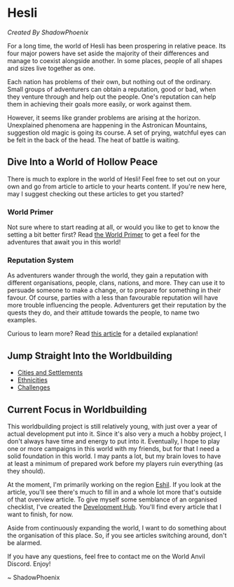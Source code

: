 # Hesli
_Created By ShadowPhoenix_

For a long time, the world of Hesli has been prospering in relative peace. Its four major powers have set aside the majority of their differences and manage to coexist alongside another. In some places, people of all shapes and sizes live together as one.
 
Each nation has problems of their own, but nothing out of the ordinary. Small groups of adventurers can obtain a reputation, good or bad, when they venture through and help out the people. One's reputation can help them in achieving their goals more easily, or work against them.
 
However, it seems like grander problems are arising at the horizon. Unexplained phenomena are happening in the Astronican Mountains, suggestion old magic is going its course. A set of prying, watchful eyes can be felt in the back of the head. The heat of battle is waiting.

## Dive Into a World of Hollow Peace
There is much to explore in the world of Hesli! Feel free to set out on your own and go from article to article to your hearts content.
If you're new here, may I suggest checking out these articles to get you started?

### World Primer
Not sure where to start reading at all, or would you like to get to know the setting a bit better first? Read [the World Primer](./primer.md) to get a feel for the adventures that await you in this world!

### Reputation System
As adventurers wander through the world, they gain a reputation with different organisations, people, clans, nations, and more. They can use it to persuade someone to make a change, or to prepare for something in their favour. Of course, parties with a less than favourable reputation will have more trouble influencing the people. Adventurers get their reputation by the quests they do, and their attitude towards the people, to name two examples.
 
Curious to learn more? Read [this article]() for a detailed explanation!

## Jump Straight Into the Worldbuilding
- [Cities and Settlements]()
- [Ethnicities]()
- [Challenges]()

## Current Focus in Worldbuilding
This worldbuilding project is still relatively young, with just over a year of actual development put into it. Since it's also very a much a hobby project, I don't always have time and energy to put into it. Eventually, I hope to play one or more campaigns in this world with my friends, but for that I need a solid foundation in this world. I may pants a lot, but my brain loves to have at least a minimum of prepared work before my players ruin everything (as they should).
 
At the moment, I'm primarily working on the region [Eshil](./regions/eshil.md). If you look at the article, you'll see there's much to fill in and a whole lot more that's outside of that overview article. To give myself some semblance of an organised checklist, I've created the [Development Hub](). You'll find every article that I want to finish, for now.
 
Aside from continuously expanding the world, I want to do something about the organisation of this place. So, if you see articles switching around, don't be alarmed.
 
If you have any questions, feel free to contact me on the World Anvil Discord. Enjoy!
 
~ ShadowPhoenix